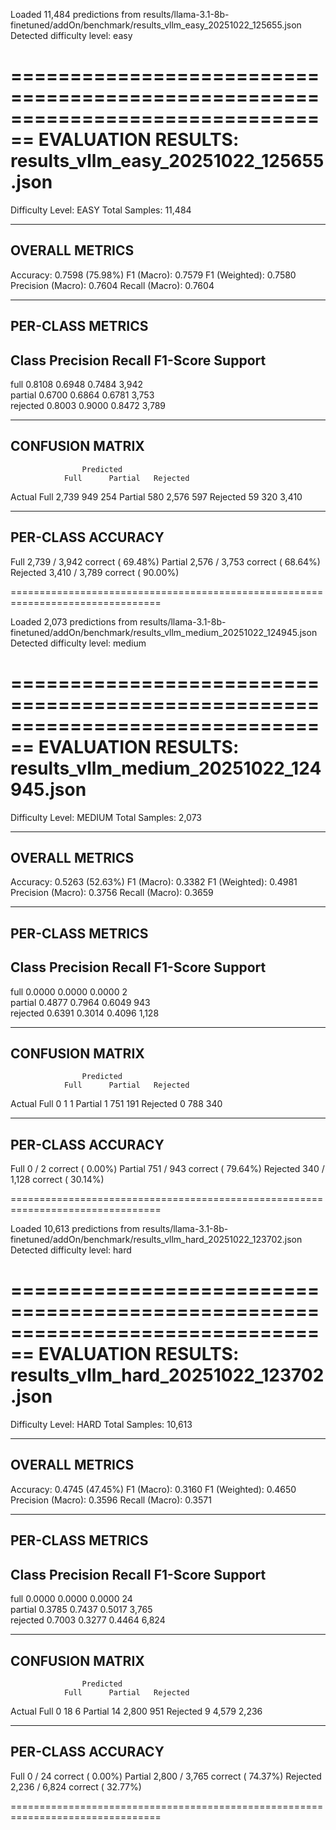 Loaded 11,484 predictions from results/llama-3.1-8b-finetuned/addOn/benchmark/results_vllm_easy_20251022_125655.json
Detected difficulty level: easy

================================================================================
EVALUATION RESULTS: results_vllm_easy_20251022_125655.json
================================================================================
Difficulty Level: EASY
Total Samples:    11,484

--------------------------------------------------------------------------------
OVERALL METRICS
--------------------------------------------------------------------------------
Accuracy:          0.7598 (75.98%)
F1 (Macro):        0.7579
F1 (Weighted):     0.7580
Precision (Macro): 0.7604
Recall (Macro):    0.7604

--------------------------------------------------------------------------------
PER-CLASS METRICS
--------------------------------------------------------------------------------

Class        Precision    Recall       F1-Score     Support   
--------------------------------------------------------------------------------
full         0.8108       0.6948       0.7484       3,942     
partial      0.6700       0.6864       0.6781       3,753     
rejected     0.8003       0.9000       0.8472       3,789     

--------------------------------------------------------------------------------
CONFUSION MATRIX
--------------------------------------------------------------------------------

                    Predicted
                Full      Partial   Rejected
Actual Full       2,739       949       254
      Partial       580     2,576       597
      Rejected       59       320     3,410

--------------------------------------------------------------------------------
PER-CLASS ACCURACY
--------------------------------------------------------------------------------
Full        2,739 /  3,942 correct  ( 69.48%)
Partial     2,576 /  3,753 correct  ( 68.64%)
Rejected    3,410 /  3,789 correct  ( 90.00%)

================================================================================

Loaded 2,073 predictions from results/llama-3.1-8b-finetuned/addOn/benchmark/results_vllm_medium_20251022_124945.json
Detected difficulty level: medium

================================================================================
EVALUATION RESULTS: results_vllm_medium_20251022_124945.json
================================================================================
Difficulty Level: MEDIUM
Total Samples:    2,073

--------------------------------------------------------------------------------
OVERALL METRICS
--------------------------------------------------------------------------------
Accuracy:          0.5263 (52.63%)
F1 (Macro):        0.3382
F1 (Weighted):     0.4981
Precision (Macro): 0.3756
Recall (Macro):    0.3659

--------------------------------------------------------------------------------
PER-CLASS METRICS
--------------------------------------------------------------------------------

Class        Precision    Recall       F1-Score     Support   
--------------------------------------------------------------------------------
full         0.0000       0.0000       0.0000       2         
partial      0.4877       0.7964       0.6049       943       
rejected     0.6391       0.3014       0.4096       1,128     

--------------------------------------------------------------------------------
CONFUSION MATRIX
--------------------------------------------------------------------------------

                    Predicted
                Full      Partial   Rejected
Actual Full           0         1         1
      Partial         1       751       191
      Rejected        0       788       340

--------------------------------------------------------------------------------
PER-CLASS ACCURACY
--------------------------------------------------------------------------------
Full            0 /      2 correct  (  0.00%)
Partial       751 /    943 correct  ( 79.64%)
Rejected      340 /  1,128 correct  ( 30.14%)

================================================================================

Loaded 10,613 predictions from results/llama-3.1-8b-finetuned/addOn/benchmark/results_vllm_hard_20251022_123702.json
Detected difficulty level: hard

================================================================================
EVALUATION RESULTS: results_vllm_hard_20251022_123702.json
================================================================================
Difficulty Level: HARD
Total Samples:    10,613

--------------------------------------------------------------------------------
OVERALL METRICS
--------------------------------------------------------------------------------
Accuracy:          0.4745 (47.45%)
F1 (Macro):        0.3160
F1 (Weighted):     0.4650
Precision (Macro): 0.3596
Recall (Macro):    0.3571

--------------------------------------------------------------------------------
PER-CLASS METRICS
--------------------------------------------------------------------------------

Class        Precision    Recall       F1-Score     Support   
--------------------------------------------------------------------------------
full         0.0000       0.0000       0.0000       24        
partial      0.3785       0.7437       0.5017       3,765     
rejected     0.7003       0.3277       0.4464       6,824     

--------------------------------------------------------------------------------
CONFUSION MATRIX
--------------------------------------------------------------------------------

                    Predicted
                Full      Partial   Rejected
Actual Full           0        18         6
      Partial        14     2,800       951
      Rejected        9     4,579     2,236

--------------------------------------------------------------------------------
PER-CLASS ACCURACY
--------------------------------------------------------------------------------
Full            0 /     24 correct  (  0.00%)
Partial     2,800 /  3,765 correct  ( 74.37%)
Rejected    2,236 /  6,824 correct  ( 32.77%)

================================================================================